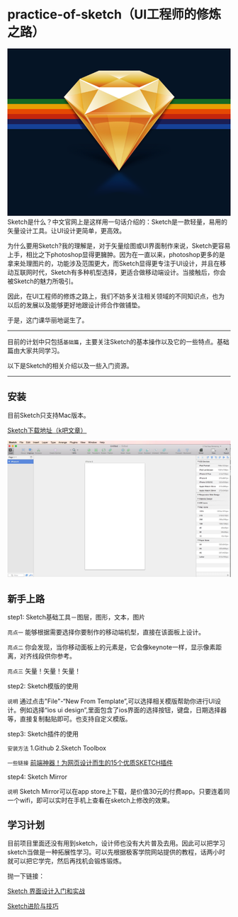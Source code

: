 practice-of-sketch（UI工程师的修炼之路）
===============

![Sketch](/img/sketch.png)
Sketch是什么？中文官网上是这样用一句话介绍的：Sketch是一款轻量，易用的矢量设计工具。让UI设计更简单，更高效。

为什么要用Sketch?我的理解是，对于矢量绘图或UI界面制作来说，Sketch更容易上手，相比之下photoshop显得更臃肿。因为在一直以来，photoshop更多的是拿来处理图片的，功能涉及范围更大，而Sketch显得更专注于UI设计，并且在移动互联网时代，Sketch有多种机型选择，更适合做移动端设计。当接触后，你会被Sketch的魅力所吸引。

因此，在UI工程师的修炼之路上，我们不妨多关注相关领域的不同知识点，也为以后的发展以及能够更好地跟设计师合作做铺垫。

于是，这门课华丽地诞生了。

---

目前的计划中只包括`基础篇`，主要关注Sketch的基本操作以及它的一些特点。基础篇由大家共同学习。

以下是Sketch的相关介绍以及一些入门资源。

---
## 安装

目前Sketch只支持Mac版本。

[Sketch下载地址（k吧文章）](http://km.oa.com/group/15849/articles/show/221781?kmref=search)

![Sketch主界面](/img/mainui.png)


## 新手上路

step1: Sketch基础工具－图层，图形，文本，图片

`亮点一` 
能够根据需要选择你要制作的移动端机型，直接在该面板上设计。

`亮点二` 
你会发现，当你移动面板上的元素是，它会像keynote一样，显示像素距离，对齐线段供你参考。

`亮点三` 
矢量！矢量！矢量！


step2: Sketch模版的使用

`说明` 
通过点击"File"-“New From Template”,可以选择相关模版帮助你进行UI设计。例如选择“ios ui design”,里面包含了ios界面的选择按钮，键盘，日期选择器等，直接复制黏贴即可。也支持自定义模版。


step3: Sketch插件的使用

`安装方法` 
1.Github  2.Sketch Toolbox

`一些链接`
[前端神器！为网页设计而生的15个优质SKETCH插件](http://www.uisdc.com/15-best-sketch-plugins-for-developers)


step4: Sketch Mirror

`说明` 
Sketch Mirror可以在app store上下载，是价值30元的付费app。只要连着同一个wifi，即可以实时在手机上查看在sketch上修改的效果。


## 学习计划
目前项目里面还没有用到sketch，设计师也没有大片普及去用。因此可以把学习sketch当做是一种拓展性学习。可以先根据极客学院网站提供的教程，话两小时就可以把它学完，然后再找机会锻炼锻炼。

抛一下链接：

[Sketch 界面设计入门和实战](http://www.jikexueyuan.com/course/543.html)

[Sketch进阶与技巧](http://www.jikexueyuan.com/course/704.html)






